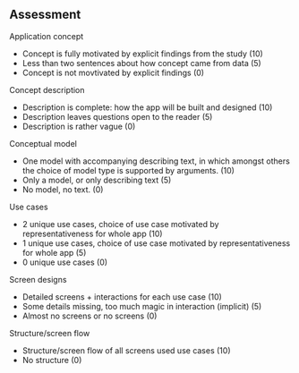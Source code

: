 ## Assessment

Application concept

- Concept is fully motivated by explicit findings from the study (10)
- Less than two sentences about how concept came from data (5)
- Concept is not movtivated by explicit findings (0)

Concept description

- Description is complete: how the app will be built and designed (10)
- Description leaves questions open to the reader (5)
- Description is rather vague (0)

Conceptual model

- One model with accompanying describing text, in which amongst others the choice of model type is supported by arguments. (10)
- Only a model, or only describing text (5)
- No model, no text. (0)

Use cases

- 2 unique use cases, choice of use case motivated by representativeness for whole app (10)
- 1 unique use cases, choice of use case motivated by representativeness for whole app (5)
- 0 unique use cases (0)

Screen designs

- Detailed screens + interactions for each use case (10)
- Some details missing, too much magic in interaction (implicit) (5)
- Almost no screens or no screens (0)

Structure/screen flow

- Structure/screen flow of all screens used use cases (10)
- No structure (0)

